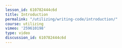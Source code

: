 ```yaml
---
lesson_id: 610782444c6d
title: Introduction
permalink: "/utilizing/writing-code/introduction/"
course: utilizing
vimeo: '259610198'
type: video
discussion_id: 610782444c6d
---
```



